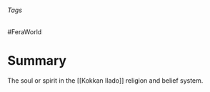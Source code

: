 ###### Tags

#FeraWorld

# Summary

The soul or spirit in the [[Kokkan Ilado]] religion and belief system.